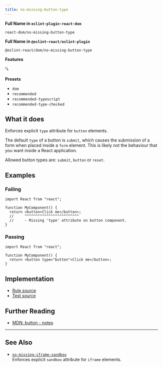```yaml
---
title: no-missing-button-type
---
```


**Full Name in `eslint-plugin-react-dom`**

```plain copy
react-dom/no-missing-button-type
```

**Full Name in `@eslint-react/eslint-plugin`**

```plain copy
@eslint-react/dom/no-missing-button-type
```

**Features**

`🔍`

**Presets**

- `dom`
- `recommended`
- `recommended-typescript`
- `recommended-type-checked`

## What it does

Enforces explicit `type` attribute for `button` elements.

The default `type` of a button is `submit`, which causes the submission of a form when placed inside a `form` element. This is likely not the behaviour that you want inside a React application.

Allowed button types are: `submit`, `button` or `reset`.

## Examples

### Failing

```tsx
import React from "react";

function MyComponent() {
  return <button>Click me</button>;
  //     ^^^^^^^^^^^^^^^^^^^^^^^^^
  //     - Missing 'type' attribute on button component.
}
```

### Passing

```tsx
import React from "react";

function MyComponent() {
  return <button type="button">Click me</button>;
}
```

## Implementation

- [Rule source](https://github.com/Rel1cx/eslint-react/tree/main/packages/plugins/eslint-plugin-react-dom/src/rules/no-missing-button-type.ts)
- [Test source](https://github.com/Rel1cx/eslint-react/tree/main/packages/plugins/eslint-plugin-react-dom/src/rules/no-missing-button-type.spec.ts)

## Further Reading

- [MDN: button - notes](https://developer.mozilla.org/en-US/docs/Web/HTML/Element/button#notes)

---

## See Also

- [`no-missing-iframe-sandbox`](./dom-no-missing-iframe-sandbox)\
  Enforces explicit `sandbox` attribute for `iframe` elements.
